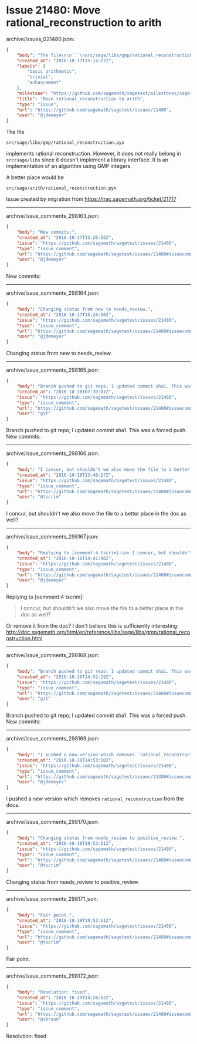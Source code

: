 # Issue 21480: Move rational_reconstruction to arith

archive/issues_021480.json:
```json
{
    "body": "The file\n\n```\nsrc/sage/libs/gmp/rational_reconstruction.pyx\n```\n\nimplements rational reconstruction. However, it does not really belong in `src/sage/libs` since it doesn't implement a library interface. It is an implementation of an algorithm using GMP integers.\n\nA better place would be\n\n```\nsrc/sage/arith/rational_reconstruction.pyx\n```\n\n\n\nIssue created by migration from https://trac.sagemath.org/ticket/21717\n\n",
    "created_at": "2016-10-17T15:14:27Z",
    "labels": [
        "basic arithmetic",
        "trivial",
        "enhancement"
    ],
    "milestone": "https://github.com/sagemath/sagetest/milestones/sage-7.5",
    "title": "Move rational_reconstruction to arith",
    "type": "issue",
    "url": "https://github.com/sagemath/sagetest/issues/21480",
    "user": "@jdemeyer"
}
```
The file

```
src/sage/libs/gmp/rational_reconstruction.pyx
```

implements rational reconstruction. However, it does not really belong in `src/sage/libs` since it doesn't implement a library interface. It is an implementation of an algorithm using GMP integers.

A better place would be

```
src/sage/arith/rational_reconstruction.pyx
```



Issue created by migration from https://trac.sagemath.org/ticket/21717





---

archive/issue_comments_298163.json:
```json
{
    "body": "New commits:",
    "created_at": "2016-10-17T15:26:56Z",
    "issue": "https://github.com/sagemath/sagetest/issues/21480",
    "type": "issue_comment",
    "url": "https://github.com/sagemath/sagetest/issues/21480#issuecomment-298163",
    "user": "@jdemeyer"
}
```

New commits:



---

archive/issue_comments_298164.json:
```json
{
    "body": "Changing status from new to needs_review.",
    "created_at": "2016-10-17T15:26:56Z",
    "issue": "https://github.com/sagemath/sagetest/issues/21480",
    "type": "issue_comment",
    "url": "https://github.com/sagemath/sagetest/issues/21480#issuecomment-298164",
    "user": "@jdemeyer"
}
```

Changing status from new to needs_review.



---

archive/issue_comments_298165.json:
```json
{
    "body": "Branch pushed to git repo; I updated commit sha1. This was a forced push. New commits:",
    "created_at": "2016-10-18T07:39:07Z",
    "issue": "https://github.com/sagemath/sagetest/issues/21480",
    "type": "issue_comment",
    "url": "https://github.com/sagemath/sagetest/issues/21480#issuecomment-298165",
    "user": "git"
}
```

Branch pushed to git repo; I updated commit sha1. This was a forced push. New commits:



---

archive/issue_comments_298166.json:
```json
{
    "body": "I concur, but shouldn't we also move the file to a better place in the doc as well?",
    "created_at": "2016-10-18T13:48:17Z",
    "issue": "https://github.com/sagemath/sagetest/issues/21480",
    "type": "issue_comment",
    "url": "https://github.com/sagemath/sagetest/issues/21480#issuecomment-298166",
    "user": "@tscrim"
}
```

I concur, but shouldn't we also move the file to a better place in the doc as well?



---

archive/issue_comments_298167.json:
```json
{
    "body": "Replying to [comment:4 tscrim]:\n> I concur, but shouldn't we also move the file to a better place in the doc as well?\n\nOr remove it from the doc? I don't believe this is sufficiently interesting: http://doc.sagemath.org/html/en/reference/libs/sage/libs/gmp/rational_reconstruction.html",
    "created_at": "2016-10-18T14:41:48Z",
    "issue": "https://github.com/sagemath/sagetest/issues/21480",
    "type": "issue_comment",
    "url": "https://github.com/sagemath/sagetest/issues/21480#issuecomment-298167",
    "user": "@jdemeyer"
}
```

Replying to [comment:4 tscrim]:
> I concur, but shouldn't we also move the file to a better place in the doc as well?

Or remove it from the doc? I don't believe this is sufficiently interesting: http://doc.sagemath.org/html/en/reference/libs/sage/libs/gmp/rational_reconstruction.html



---

archive/issue_comments_298168.json:
```json
{
    "body": "Branch pushed to git repo; I updated commit sha1. This was a forced push. New commits:",
    "created_at": "2016-10-18T14:52:29Z",
    "issue": "https://github.com/sagemath/sagetest/issues/21480",
    "type": "issue_comment",
    "url": "https://github.com/sagemath/sagetest/issues/21480#issuecomment-298168",
    "user": "git"
}
```

Branch pushed to git repo; I updated commit sha1. This was a forced push. New commits:



---

archive/issue_comments_298169.json:
```json
{
    "body": "I pushed a new version which removes `rational_reconstruction` from the docs.",
    "created_at": "2016-10-18T14:53:10Z",
    "issue": "https://github.com/sagemath/sagetest/issues/21480",
    "type": "issue_comment",
    "url": "https://github.com/sagemath/sagetest/issues/21480#issuecomment-298169",
    "user": "@jdemeyer"
}
```

I pushed a new version which removes `rational_reconstruction` from the docs.



---

archive/issue_comments_298170.json:
```json
{
    "body": "Changing status from needs_review to positive_review.",
    "created_at": "2016-10-18T19:53:51Z",
    "issue": "https://github.com/sagemath/sagetest/issues/21480",
    "type": "issue_comment",
    "url": "https://github.com/sagemath/sagetest/issues/21480#issuecomment-298170",
    "user": "@tscrim"
}
```

Changing status from needs_review to positive_review.



---

archive/issue_comments_298171.json:
```json
{
    "body": "Fair point.",
    "created_at": "2016-10-18T19:53:51Z",
    "issue": "https://github.com/sagemath/sagetest/issues/21480",
    "type": "issue_comment",
    "url": "https://github.com/sagemath/sagetest/issues/21480#issuecomment-298171",
    "user": "@tscrim"
}
```

Fair point.



---

archive/issue_comments_298172.json:
```json
{
    "body": "Resolution: fixed",
    "created_at": "2016-10-29T14:26:52Z",
    "issue": "https://github.com/sagemath/sagetest/issues/21480",
    "type": "issue_comment",
    "url": "https://github.com/sagemath/sagetest/issues/21480#issuecomment-298172",
    "user": "@vbraun"
}
```

Resolution: fixed
